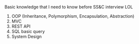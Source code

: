 Basic knowledge that I need to know before SS&C interview LOL

1. OOP (Inheritance, Polymorphism, Encapsulation, Abstraction)
2. MVC
3. REST API
4. SQL basic query
5. System Design